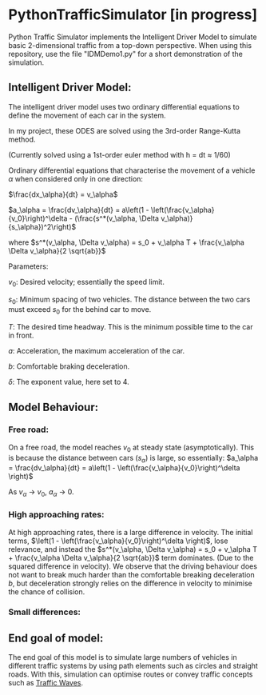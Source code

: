 # PythonTrafficSimulator [in progress]
Python Traffic Simulator implements the Intelligent Driver Model to simulate basic 2-dimensional traffic from a top-down perspective. 
When using this repository, use the file "IDMDemo1.py" for a short demonstration of the simulation.

## Intelligent Driver Model:
The intelligent driver model uses two ordinary differential equations to define the movement of each car in the system.

In my project, these ODES are solved using the 3rd-order Range-Kutta method.

(Currently solved using a 1st-order euler method with h = dt $\approx$ 1/60)

Ordinary differential equations that characterise the movement of a vehicle $\alpha$ when considered only in one direction:

$\frac{dx_\alpha}{dt} = v_\alpha$

$a_\alpha = \frac{dv_\alpha}{dt} = a\left(1 - \left(\frac{v_\alpha}{v_0}\right)^\delta - (\frac{s^*(v_\alpha, \Delta v_\alpha)}{s_\alpha})^2\right)$

where $s^*(v_\alpha, \Delta v_\alpha) = s_0 + v_\alpha T + \frac{v_\alpha \Delta v_\alpha}{2 \sqrt{ab}}$

Parameters:

$v_0$: Desired velocity; essentially the speed limit.

$s_0$: Minimum spacing of two vehicles. The distance between the two cars must exceed $s_0$ for the behind car to move.

$T$: The desired time headway. This is the minimum possible time to the car in front.

$a$: Acceleration, the maximum acceleration of the car.  

$b$: Comfortable braking deceleration. 

$\delta$: The exponent value, here set to 4.

## Model Behaviour:

### Free road:

On a free road, the model reaches $v_0$ at steady state (asymptotically). This is because the distance between cars ($s_\alpha$) is large, so essentially:
$a_\alpha = \frac{dv_\alpha}{dt} = a\left(1 - \left(\frac{v_\alpha}{v_0}\right)^\delta \right)$

As $v_\alpha$ $\rightarrow$ $v_0$, $a_\alpha$ $\rightarrow$ $0$.

### High approaching rates:

At high approaching rates, there is a large difference in velocity. The initial terms, $\left(1 - \left(\frac{v_\alpha}{v_0}\right)^\delta \right)$, lose relevance, and instead the $s^*(v_\alpha, \Delta v_\alpha) = s_0 + v_\alpha T + \frac{v_\alpha \Delta v_\alpha}{2 \sqrt{ab}}$ term dominates. (Due to the squared difference in velocity). We observe that the driving behaviour does not want to break much harder than the comfortable breaking deceleration $b$, but deceleration strongly relies on the difference in velocity to minimise the chance of collision. 


### Small differences:

## End goal of model:
The end goal of this model is to simulate large numbers of vehicles in different traffic systems by using path elements such as circles and straight roads. With this, simulation can optimise routes or convey traffic concepts such as [Traffic Waves](https://en.wikipedia.org/wiki/Traffic_wave).

